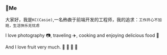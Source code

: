 ### 🐼Me

大家好，我是`KC(Casie)`,一名~~热衷~~于前端开发的工程师，我的追求：`工作开心不加班，生活快乐无忧虑`

I love photography 📷, traveling ✈️, cooking and enjoying delicious food 🥘

And I love fruit very much. 🍎 🍓 🥭 🥝

